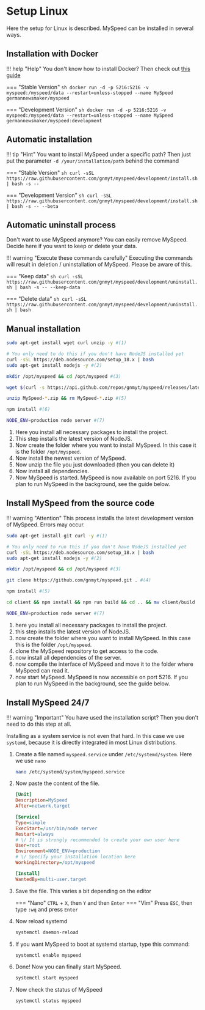 # Setup Linux
Here the setup for Linux is described. MySpeed can be installed in several ways.

## Installation with Docker
!!! help "Help"
    You don't know how to install Docker? Then check out [this guide](https://docs.docker.com/engine/install/#server)

=== "Stable Version"
    ```sh
    docker run -d -p 5216:5216 -v myspeed:/myspeed/data --restart=unless-stopped --name MySpeed germannewsmaker/myspeed
    ```

=== "Development Version"
    ```sh
    docker run -d -p 5216:5216 -v myspeed:/myspeed/data --restart=unless-stopped --name MySpeed germannewsmaker/myspeed:development
    ```

## Automatic installation
!!! tip "Hint"
    You want to install MySpeed under a specific path? Then just put the parameter `-d /your/installation/path` behind the command

=== "Stable Version"
    ```sh
    curl -sSL https://raw.githubusercontent.com/gnmyt/myspeed/development/install.sh | bash -s --
    ```

=== "Development Version"
    ```sh
    curl -sSL https://raw.githubusercontent.com/gnmyt/myspeed/development/install.sh | bash -s -- --beta
    ```

## Automatic uninstall process
Don't want to use MySpeed anymore? You can easily remove MySpeed. Decide here if you want to keep or delete your data.

!!! warning "Execute these commands carefully"
    Executing the commands will result in deletion / uninstallation of MySpeed. Please be aware of this.

=== "Keep data"
    ```sh
    curl -sSL https://raw.githubusercontent.com/gnmyt/myspeed/development/uninstall.sh | bash -s -- --keep-data
    ```

=== "Delete data"
    ```sh
    curl -sSL https://raw.githubusercontent.com/gnmyt/myspeed/development/uninstall.sh | bash
    ```

## Manual installation
```sh
sudo apt-get install wget curl unzip -y #(1)

# You only need to do this if you don't have NodeJS installed yet
curl -sSL https://deb.nodesource.com/setup_18.x | bash
sudo apt-get install nodejs -y #(2)

mkdir /opt/myspeed && cd /opt/myspeed #(3)

wget $(curl -s https://api.github.com/repos/gnmyt/myspeed/releases/latest | grep browser_download_url | cut -d '"' -f 4) #(4)

unzip MySpeed-*.zip && rm MySpeed-*.zip #(5)

npm install #(6)

NODE_ENV=production node server #(7)
```

1. Here you install all necessary packages to install the project.
2. This step installs the latest version of NodeJS.
3. Now create the folder where you want to install MySpeed. In this case it is the folder `/opt/myspeed`.
4. Now install the newest version of MySpeed.
5. Now unzip the file you just downloaded (then you can delete it)
6. Now install all dependencies.
7. Now MySpeed is started. MySpeed is now available on port 5216.
   If you plan to run MySpeed in the background, see the guide below.

## Install MySpeed from the source code
!!! warning "Attention"
    This process installs the latest development version of MySpeed. Errors may occur.

```sh
sudo apt-get install git curl -y #(1)

# You only need to run this if you don't have NodeJS installed yet
curl -sSL https://deb.nodesource.com/setup_18.x | bash
sudo apt-get install nodejs -y #(2)

mkdir /opt/myspeed && cd /opt/myspeed #(3)

git clone https://github.com/gnmyt/myspeed.git . #(4)

npm install #(5)

cd client && npm install && npm run build && cd .. && mv client/build . #(6)

NODE_ENV=production node server #(7)
```

1. here you install all necessary packages to install the project.
2. this step installs the latest version of NodeJS.
3. now create the folder where you want to install MySpeed. In this case this is the folder `/opt/myspeed`.
4. clone the MySpeed repository to get access to the code.
5. now install all dependencies of the server.
6. now compile the interface of MySpeed and move it to the folder where MySpeed can read it.
7. now start MySpeed. MySpeed is now accessible on port 5216.
   If you plan to run MySpeed in the background, see the guide below.


## Install MySpeed 24/7
!!! warning "Important"
    You have used the installation script? Then you don't need to do this step at all.

Installing as a system service is not even that hard. In this case we use `systemd`, because it is directly integrated in most Linux distributions.

1. Create a file named `myspeed.service` under `/etc/systemd/system`. Here we use `nano`
   ```sh
   nano /etc/systemd/system/myspeed.service
   ```

2. Now paste the content of the file.
   ```ini linenums="1"
   [Unit]
   Description=MySpeed
   After=network.target

   [Service]
   Type=simple
   ExecStart=/usr/bin/node server
   Restart=always
   # \/ It is strongly recommended to create your own user here
   User=root
   Environment=NODE_ENV=production
   # \/ Specify your installation location here
   WorkingDirectory=/opt/myspeed 

   [Install]
   WantedBy=multi-user.target
   ```

3. Save the file. This varies a bit depending on the editor

    === "Nano"
        `CTRL` + `X`, then `Y` and then `Enter`
    === "Vim"
        Press `ESC`, then type `:wq` and press `Enter`

4. Now reload systemd  
   ```sh
   systemctl daemon-reload
   ```

5. If you want MySpeed to boot at systemd startup, type this command:  
   ```sh
   systemctl enable myspeed
   ```

6. Done! Now you can finally start MySpeed.
   ```sh
   systemctl start myspeed
   ```

7. Now check the status of MySpeed
   ```sh
   systemctl status myspeed
   ```